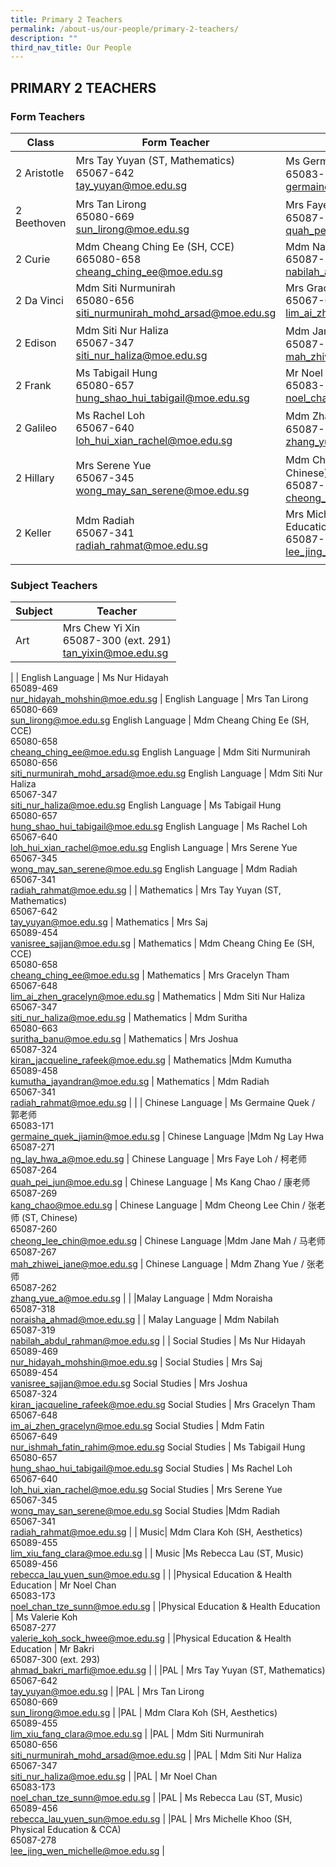 ```yaml
---
title: Primary 2 Teachers
permalink: /about-us/our-people/primary-2-teachers/
description: ""
third_nav_title: Our People
---
```

## PRIMARY 2 TEACHERS

### Form Teachers

| Class | Form Teacher | Form Teacher |
|---|---|---|
| 2 Aristotle | Mrs Tay Yuyan (ST, Mathematics)<br>65067-642<br>[tay\_yuyan@moe.edu.sg](mailto:tay\_yuyan@moe.edu.sg)| Ms Germaine Quek / 郭老师<br>65083-171<br>[germaine\_quek\_jiamin@moe.edu.sg](mailto:germaine\_quek\_jiamin@moe.edu.sg)|
| 2 Beethoven | Mrs Tan Lirong<br>65080-669<br>[sun\_lirong@moe.edu.sg](mailto:sun\_lirong@moe.edu.sg)| Mrs Faye Loh / 柯老师<br>65087-264<br>[quah\_pei\_jun@moe.edu.sg](mailto:quah\_pei\_jun@moe.edu.sg)|
| 2 Curie | Mdm Cheang Ching Ee (SH, CCE)<br>665080-658<br>[cheang\_ching\_ee@moe.edu.sg](mailto:cheang\_ching\_ee@moe.edu.sg)|Mdm Nabilah<br>65087-319<br>[nabilah\_abdul\_rahman@moe.edu.sg](mailto:nabilah\_abdul\_rahman@moe.edu.sg)|
| 2 Da Vinci | Mdm Siti Nurmunirah<br>65080-656<br>[siti\_nurmunirah\_mohd\_arsad@moe.edu.sg](mailto:siti\_nurmunirah\_mohd\_arsad@moe.edu.sg)| Mrs Gracelyn Tham<br>65067-648<br>[lim\_ai\_zhen\_gracelyn@moe.edu.sg](mailto:lim\_ai\_zhen\_gracelyn@moe.edu.sg)|
| 2 Edison |Mdm Siti Nur Haliza<br>65067-347<br>[siti\_nur\_haliza@moe.edu.sg](mailto:siti\_nur\_haliza@moe.edu.sg)| Mdm Jane Mah / 马老师<br>65087-267<br>[mah\_zhiwei\_jane@moe.edu.sg](mailto:mah\_zhiwei\_jane@moe.edu.sg)|
| 2 Frank |Ms Tabigail Hung<br>65080-657<br>[hung\_shao\_hui\_tabigail@moe.edu.sg](mailto:hung\_shao\_hui\_tabigail@moe.edu.sg)| Mr Noel Chan<br>65083-173<br>[noel\_chan\_tze\_sunn@moe.edu.sg](mailto:noel\_chan\_tze\_sunn@moe.edu.sg)|
| 2 Galileo | Ms Rachel Loh<br>65067-640<br>[loh\_hui\_xian\_rachel@moe.edu.sg](mailto:loh\_hui\_xian\_rachel@moe.edu.sg)| Mdm Zhang Yue / 张老师<br>65087-262<br>[zhang\_yue\_a@moe.edu.sg](mailto:zhang\_yue\_a@moe.edu.sg)|
| 2 Hillary | Mrs Serene Yue<br>65067-345<br>[wong\_may\_san\_serene@moe.edu.sg](mailto:wong\_may\_san\_serene@moe.edu.sg)| Mdm Cheong Lee Chin / 张老师 (ST, Chinese)<br>65087-260<br>[cheong\_lee\_chin@moe.edu.sg](mailto:cheong\_lee\_chin@moe.edu.sg)|
| 2 Keller | Mdm Radiah<br>65067-341<br>[radiah\_rahmat@moe.edu.sg](mailto:radiah\_rahmat@moe.edu.sg)| Mrs Michelle Khoo (SH, Physical Education & CCA)<br>65087-278<br>[lee\_jing\_wen\_michelle@moe.edu.sg](mailto:lee\_jing\_wen\_michelle@moe.edu.sg)|
| | | |

### Subject Teachers

| Subject | Teacher |
|---|---|
| Art | Mrs Chew Yi Xin<br>65087-300 (ext. 291)<br>[tan\_yixin@moe.edu.sg](mailto:tan\_yixin@moe.edu.sg) |
|
| English Language | Ms Nur Hidayah<br>65089-469<br>[nur\_hidayah\_mohshin@moe.edu.sg](mailto:nur\_hidayah\_mohshin@moe.edu.sg) |
English Language | Mrs Tan Lirong<br>65080-669<br>[sun\_lirong@moe.edu.sg](mailto:sun\_lirong@moe.edu.sg)
English Language | Mdm Cheang Ching Ee (SH, CCE)<br>65080-658<br>[cheang\_ching\_ee@moe.edu.sg](mailto:cheang\_ching\_ee@moe.edu.sg)
English Language | Mdm Siti Nurmunirah<br>65080-656<br>[siti\_nurmunirah\_mohd\_arsad@moe.edu.sg](mailto:siti\_nurmunirah\_mohd\_arsad@moe.edu.sg)
English Language | Mdm Siti Nur Haliza<br>65067-347<br>[siti\_nur\_haliza@moe.edu.sg](mailto:siti\_nur\_haliza@moe.edu.sg)
English Language | Ms Tabigail Hung<br>65080-657<br>[hung\_shao\_hui\_tabigail@moe.edu.sg](mailto:hung\_shao\_hui\_tabigail@moe.edu.sg)
English Language | Ms Rachel Loh<br>65067-640<br>[loh\_hui\_xian\_rachel@moe.edu.sg](mailto:loh\_hui\_xian\_rachel@moe.edu.sg)
English Language | Mrs Serene Yue<br>65067-345<br>[wong\_may\_san\_serene@moe.edu.sg](mailto:wong\_may\_san\_serene@moe.edu.sg)
English Language | Mdm Radiah<br>65067-341<br>[radiah\_rahmat@moe.edu.sg](mailto:radiah\_rahmat@moe.edu.sg)
|
| Mathematics | Mrs Tay Yuyan (ST, Mathematics)<br>65067-642<br>[tay\_yuyan@moe.edu.sg](mailto:tay\_yuyan@moe.edu.sg) |
 Mathematics | Mrs Saj<br>65089-454<br>[vanisree\_sajjan@moe.edu.sg](mailto:vanisree\_sajjan@moe.edu.sg) |
  Mathematics | Mdm Cheang Ching Ee (SH, CCE)<br>65080-658<br>[cheang\_ching\_ee@moe.edu.sg](mailto:cheang\_ching\_ee@moe.edu.sg) |
 Mathematics | Mrs Gracelyn Tham<br>65067-648<br>[lim\_ai\_zhen\_gracelyn@moe.edu.sg](mailto:lim\_ai\_zhen\_gracelyn@moe.edu.sg) |
  Mathematics | Mdm Siti Nur Haliza<br>65067-347<br>[siti\_nur\_haliza@moe.edu.sg](mailto:siti\_nur\_haliza@moe.edu.sg) |
 Mathematics | Mdm Suritha<br>65080-663<br>[suritha\_banu@moe.edu.sg](mailto:suritha\_banu@moe.edu.sg) |
  Mathematics | Mrs Joshua<br>65087-324<br>[kiran\_jacqueline\_rafeek@moe.edu.sg](mailto:kiran\_jacqueline\_rafeek@moe.edu.sg) |
 Mathematics |Mdm Kumutha<br>65089-458<br>[kumutha\_jayandran@moe.edu.sg](mailto:kumutha\_jayandran@moe.edu.sg) |
 Mathematics | Mdm Radiah<br>65067-341<br>[radiah\_rahmat@moe.edu.sg](mailto:radiah\_rahmat@moe.edu.sg) |
|
| Chinese Language | Ms Germaine Quek / 郭老师<br>65083-171<br>[germaine\_quek\_jiamin@moe.edu.sg](mailto:germaine\_quek\_jiamin@moe.edu.sg) |
Chinese Language |Mdm Ng Lay Hwa<br>65087-271<br>[ng\_lay\_hwa\_a@moe.edu.sg](mailto:ng\_lay\_hwa\_a@moe.edu.sg) |
Chinese Language | Mrs Faye Loh / 柯老师<br>65087-264<br>[quah\_pei\_jun@moe.edu.sg](mailto:quah\_pei\_jun@moe.edu.sg) |
Chinese Language | Ms Kang Chao / 康老师<br>65087-269<br>[kang\_chao@moe.edu.sg](mailto:kang\_chao@moe.edu.sg) |
Chinese Language | Mdm Cheong Lee Chin / 张老师 (ST, Chinese)<br>65087-260<br>[cheong\_lee\_chin@moe.edu.sg](mailto:cheong\_lee\_chin@moe.edu.sg) |
Chinese Language |Mdm Jane Mah / 马老师<br>65087-267<br>[mah\_zhiwei\_jane@moe.edu.sg](mailto:mah\_zhiwei\_jane@moe.edu.sg) |
Chinese Language | Mdm Zhang Yue / 张老师<br>65087-262<br>[zhang\_yue\_a@moe.edu.sg](mailto:zhang\_yue\_a@moe.edu.sg) |
|
|Malay Language | Mdm Noraisha<br>65087-318<br>[noraisha\_ahmad@moe.edu.sg](mailto:noraisha\_ahmad@moe.edu.sg) |
| Malay Language  | Mdm Nabilah<br>65087-319<br>[nabilah\_abdul\_rahman@moe.edu.sg](mailto:nabilah\_abdul\_rahman@moe.edu.sg) 
|
| Social Studies | Ms Nur Hidayah<br>65089-469<br>[nur\_hidayah\_mohshin@moe.edu.sg](mailto:nur\_hidayah\_mohshin@moe.edu.sg) |
Social Studies | Mrs Saj<br>65089-454<br>[vanisree\_sajjan@moe.edu.sg](mailto:vanisree\_sajjan@moe.edu.sg)
Social Studies | Mrs Joshua<br>65087-324<br>[kiran\_jacqueline\_rafeek@moe.edu.sg](mailto:kiran\_jacqueline\_rafeek@moe.edu.sg)
Social Studies | Mrs Gracelyn Tham<br>65067-648<br>[im\_ai\_zhen\_gracelyn@moe.edu.sg](mailto:im\_ai\_zhen\_gracelyn@moe.edu.sg)
Social Studies | Mdm Fatin<br>65067-649<br>[nur\_ishmah\_fatin\_rahim@moe.edu.sg](mailto:nur\_ishmah\_fatin\_rahim@moe.edu.sg)
Social Studies | Ms Tabigail Hung<br>65080-657<br>[hung\_shao\_hui\_tabigail@moe.edu.sg](mailto:hung\_shao\_hui\_tabigail@moe.edu.sg)
Social Studies | Ms Rachel Loh<br>65067-640<br>[loh\_hui\_xian\_rachel@moe.edu.sg](mailto:loh\_hui\_xian\_rachel@moe.edu.sg)
Social Studies | Mrs Serene Yue<br>65067-345<br>[wong\_may\_san\_serene@moe.edu.sg](mailto:nur\_hidayah\_mohshin@moe.edu.sg)
Social Studies |Mdm Radiah<br>65067-341<br>[radiah\_rahmat@moe.edu.sg](mailto:radiah\_rahmat@moe.edu.sg)
|
| Music| Mdm Clara Koh (SH, Aesthetics)<br>65089-455<br>[lim\_xiu\_fang\_clara@moe.edu.sg](mailto:lim\_xiu\_fang\_clara@moe.edu.sg) |
| Music |Ms Rebecca Lau (ST, Music)<br>65089-456<br>[rebecca\_lau\_yuen\_sun@moe.edu.sg](mailto:rebecca\_lau\_yuen\_sun@moe.edu.sg) |
|
|Physical Education & Health Education | Mr Noel Chan<br>65083-173<br>[noel\_chan\_tze\_sunn@moe.edu.sg](mailto:noel\_chan\_tze\_sunn@moe.edu.sg) |
|Physical Education & Health Education | Ms Valerie Koh<br>65087-277<br>[valerie\_koh\_sock\_hwee@moe.edu.sg](mailto:valerie\_koh\_sock\_hwee@moe.edu.sg) |
|Physical Education & Health Education | Mr Bakri<br>65087-300 (ext. 293)<br>[ahmad\_bakri\_marfi@moe.edu.sg](mailto:ahmad\_bakri\_marfi@moe.edu.sg) |
|
|PAL | Mrs Tay Yuyan (ST, Mathematics)<br>65067-642<br>[tay\_yuyan@moe.edu.sg](mailto:tay\_yuyan@moe.edu.sg) |
|PAL | Mrs Tan Lirong<br>65080-669<br>[sun\_lirong@moe.edu.sg](mailto:sun\_lirong@moe.edu.sg) |
|PAL | Mdm Clara Koh (SH, Aesthetics)<br>65089-455<br>[lim\_xiu\_fang\_clara@moe.edu.sg](mailto:lim\_xiu\_fang\_clara@moe.edu.sg) |
|PAL | Mdm Siti Nurmunirah<br>65080-656<br>[siti\_nurmunirah\_mohd\_arsad@moe.edu.sg](mailto:siti\_nurmunirah\_mohd\_arsad@moe.edu.sg) |
|PAL | Mdm Siti Nur Haliza<br>65067-347<br>[siti\_nur\_haliza@moe.edu.sg](mailto:siti\_nur\_haliza@moe.edu.sg) |
|PAL | Mr Noel Chan<br>65083-173<br>[noel\_chan\_tze\_sunn@moe.edu.sg](mailto:noel\_chan\_tze\_sunn@moe.edu.sg) |
|PAL | Ms Rebecca Lau (ST, Music)<br>65089-456<br>[rebecca\_lau\_yuen\_sun@moe.edu.sg](mailto:rebecca\_lau\_yuen\_sun@moe.edu.sg) |
|PAL | Mrs Michelle Khoo (SH, Physical Education & CCA)<br>65087-278<br>[lee\_jing\_wen\_michelle@moe.edu.sg](mailto:lee\_jing\_wen\_michelle@moe.edu.sg) |